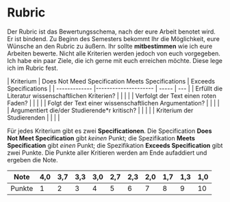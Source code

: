 # Rubric

Der Rubric ist das Bewertungsschema, nach der eure Arbeit benotet wird. Er ist bindend. Zu Beginn des Semesters bekommt Ihr die Möglichkeit, eure Wünsche an den Rubric zu äußern. Ihr sollte **mitbestimmen** wie ich eure Arbeiten bewerte. Nicht alle Kriterien werden jedoch von euch vorgegeben. Ich habe ein paar Ziele, die ich gerne mit euch erreichen möchte. Diese lege ich im Rubric fest.

| Kriterium	    |  Does Not Meed Specification  Meets Specifications	| Exceeds Specifications | 
| ------------- |---------------------    | -----                 | --- |
| Erfüllt die Literatur wissenschaftlichen Kriterien? |   	|    |  |
| Verfolgt der Text einen roten Faden? |   	|   | |
| Folgt der Text einer wissenschaftlichen Argumentation? |   	|    |  |
| Argumentiert die/der Studierende\*r kritisch? | | |  |
| Kriterium der Studierenden | | | |

Für jedes Kriterium gibt es zwei **Specificationen**. Die Specification **Does Not Meet Specification** gibt *keinen* Punkt; die Spezifikation **Meets Specification** gibt *einen* Punkt; die Spezifikation **Exceeds Specification** gibt zwei Punkte. Die Punkte aller Kritieren werden am Ende aufaddiert und ergeben die Note.


|  Note 	|  4,0 	|  3,7 	|  3,3 	|  3,0 	|  2,7 	|  2,3 	|  2,0 	|  1,7 	|  1,3 	|  1,0 	|
|---	|---	|---	|---	|---	|---	|---	|---	|---	|---	|---	|
|   Punkte	|   1	|   2	|   3	|   4	|   5	|   6	|   7	|  8 	|   9	|   10	|


<!-- TODO Beispiel -->
